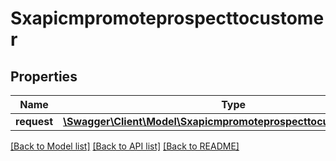 # Sxapicmpromoteprospecttocustomer

## Properties
Name | Type | Description | Notes
------------ | ------------- | ------------- | -------------
**request** | [**\Swagger\Client\Model\SxapicmpromoteprospecttocustomerRequest**](SxapicmpromoteprospecttocustomerRequest.md) |  | [optional] 

[[Back to Model list]](../README.md#documentation-for-models) [[Back to API list]](../README.md#documentation-for-api-endpoints) [[Back to README]](../README.md)


